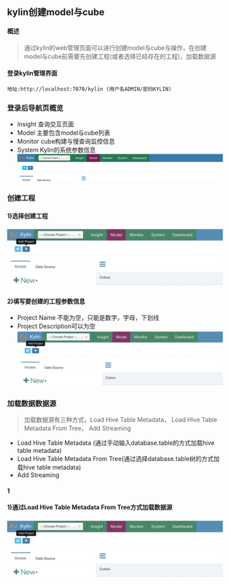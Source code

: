 ## kylin创建model与cube

#### 概述
> 通过kylin的web管理页面可以进行创建model与cube与操作，在创建model与cube前需要先创建工程(或者选择已经存在的工程)，加载数据源

#### 登录kylin管理界面
```html
地址:http://localhost:7070/kylin (用户名ADMIN/密码KYLIN)
```

### 登录后导航页概览
- Insight 查询交互页面
- Model 主要包含model与cube列表
- Monitor cube构建与慢查询监控信息
- System Kylin的系统参数信息
![kylin_web_navigation](https://github.com/chlsmile/note/blob/master/notefile/kylin/navigation/kylin_web_navigation.png)

### 创建工程
#### 1)选择创建工程
![kylin_add_project_index](https://github.com/chlsmile/note/blob/master/notefile/kylin/project/kylin_add_project_index.png)

#### 2)填写要创建的工程参数信息
- Project Name 不能为空，只能是数字，字母，下划线
- Project Description可以为空
![kylin_add_project_index](https://github.com/chlsmile/note/blob/master/notefile/kylin/project/kylin_add_project_index.png)


### 加载数据数据源
> 加载数据源有三种方式，Load Hive Table Metadata， Load Hive Table Metadata From Tree， Add Streaming
- Load Hive Table Metadata (通过手动输入database.table的方式加载hive table metadata)
- Load Hive Table Metadata From Tree(通过选择database.table树的方式加载hive table metadata)
- Add Streaming

#### 1



#### 1)通过Load Hive Table Metadata From Tree方式加载数据源
![kylin_add_project_index](https://github.com/chlsmile/note/blob/master/notefile/kylin/project/kylin_add_project_index.png)







